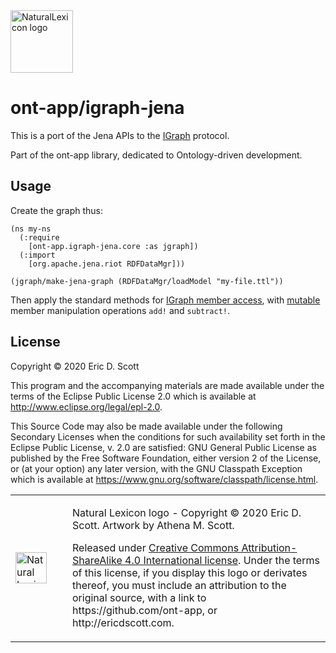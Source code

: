 <img src="http://ericdscott.com/NaturalLexiconLogo.png" alt="NaturalLexicon logo" :width=100 height=100/>

# ont-app/igraph-jena

This is a port of the Jena APIs to the [IGraph](https://github.com/ont-app/igraph) protocol.

Part of the ont-app library, dedicated to Ontology-driven development.

## Usage

Create the graph thus:

```
(ns my-ns
  (:require 
    [ont-app.igraph-jena.core :as jgraph])
  (:import 
    [org.apache.jena.riot RDFDataMgr]))
  
(jgraph/make-jena-graph (RDFDataMgr/loadModel "my-file.ttl"))
```

Then apply the standard methods for [IGraph member
access](https://github.com/ont-app/igraph#h2-igraph-protocol), with
[mutable](https://github.com/ont-app/igraph#IGraphMutable) member
manipulation operations `add!` and `subtract!`.

## License

Copyright © 2020 Eric D. Scott

This program and the accompanying materials are made available under the
terms of the Eclipse Public License 2.0 which is available at
http://www.eclipse.org/legal/epl-2.0.

This Source Code may also be made available under the following Secondary
Licenses when the conditions for such availability set forth in the Eclipse
Public License, v. 2.0 are satisfied: GNU General Public License as published by
the Free Software Foundation, either version 2 of the License, or (at your
option) any later version, with the GNU Classpath Exception which is available
at https://www.gnu.org/software/classpath/license.html.

<table>
<tr>
<td width=75>
<img src="http://ericdscott.com/NaturalLexiconLogo.png" alt="Natural Lexicon logo" :width=50 height=50/> </td>
<td>
<p>Natural Lexicon logo - Copyright © 2020 Eric D. Scott. Artwork by Athena M. Scott.</p>
<p>Released under <a href="https://creativecommons.org/licenses/by-sa/4.0/">Creative Commons Attribution-ShareAlike 4.0 International license</a>. Under the terms of this license, if you display this logo or derivates thereof, you must include an attribution to the original source, with a link to https://github.com/ont-app, or  http://ericdscott.com. </p> 
</td>
</tr>
<table>
